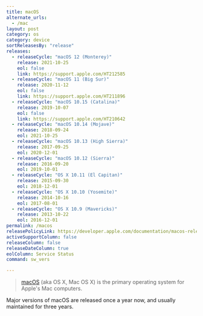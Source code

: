 ```yaml
---
title: macOS
alternate_urls:
  - /mac
layout: post
category: os
category: device
sortReleasesBy: "release"
releases:
  - releaseCycle: "macOS 12 (Monterey)"
    release: 2021-10-25
    eol: false
    link: https://support.apple.com/HT212585
  - releaseCycle: "macOS 11 (Big Sur)"
    release: 2020-11-12
    eol: false
    link: https://support.apple.com/HT211896
  - releaseCycle: "macOS 10.15 (Catalina)"
    release: 2019-10-07
    eol: false
    link: https://support.apple.com/HT210642
  - releaseCycle: "macOS 10.14 (Mojave)"
    release: 2018-09-24
    eol: 2021-10-25
  - releaseCycle: "macOS 10.13 (High Sierra)"
    release: 2017-09-25
    eol: 2020-12-01
  - releaseCycle: "macOS 10.12 (Sierra)"
    release: 2016-09-20
    eol: 2019-10-01
  - releaseCycle: "OS X 10.11 (El Capitan)"
    release: 2015-09-30
    eol: 2018-12-01
  - releaseCycle: "OS X 10.10 (Yosemite)"
    release: 2014-10-16
    eol: 2017-08-01
  - releaseCycle: "OS X 10.9 (Mavericks)"
    release: 2013-10-22
    eol: 2016-12-01
permalink: /macos
releasePolicyLink: https://developer.apple.com/documentation/macos-release-notes
activeSupportColumn: false
releaseColumn: false
releaseDateColumn: true
eolColumn: Service Status
command: sw_vers

---
```

>[macOS](https://en.wikipedia.org/wiki/MacOS) (aka OS X, Mac OS X) is the primary operating system for Apple's Mac computers.

Major versions of macOS are released once a year now, and usually maintained for three years.
